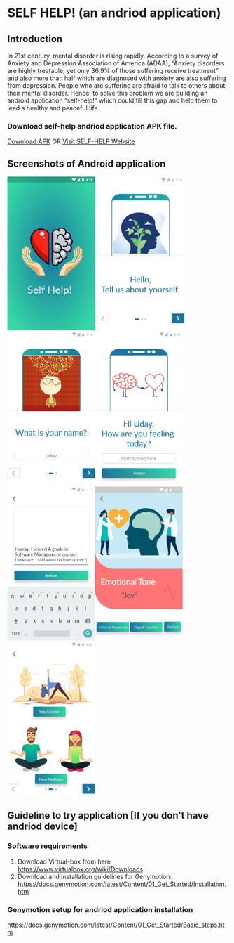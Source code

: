 # SELF HELP! (an andriod application)

## Introduction

In 21st century, mental disorder is rising rapidly. According to a survey of Anxiety and Depression Association of America (ADAA), “Anxiety disorders are highly treatable, yet only 36.9% of those suffering receive treatment” and also more than half which are diagnosed with anxiety are also suffering from depression. People who are suffering are afraid to talk to others about their mental disorder.
Hence, to solve this problem we are building an android application “self-help!” which could fill this gap and help them to lead a healthy and peaceful life.

### Download self-help andriod application APK file.
[Download APK](https://selfhelp-app.github.io/apk/self-help.apk) 
OR
[Visit SELF-HELP Website](https://selfhelp-app.github.io)

## Screenshots of Android application

<img src="./img/img-0.png" width="200" height="350"> <img src="./img/img-1.png" width="200" height="350"> <img src="./img/img-2.png" width="200" height="350"><img src="./img/img-3.png" width="200" height="350"> <img src="./img/img-4.png" width="200" height="350"><img src="./img/img-5.png" width="200" height="350"> <img src="./img/img-6.png" width="200" height="350">


## Guideline to try application [If you don't have andriod device]
### Software requirements
1. Download Virtual-box from here https://www.virtualbox.org/wiki/Downloads.
2. Download and installation guidelines for Genymotion: https://docs.genymotion.com/latest/Content/01_Get_Started/Installation.htm

### Genymotion setup for andriod application installation
https://docs.genymotion.com/latest/Content/01_Get_Started/Basic_steps.htm



